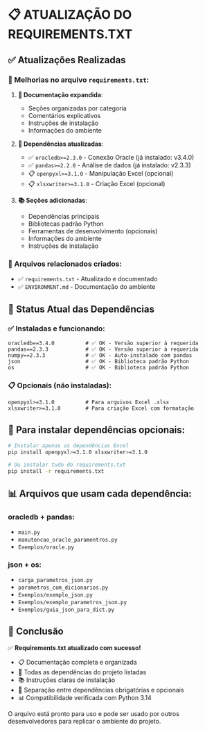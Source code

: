 # 📋 ATUALIZAÇÃO DO REQUIREMENTS.TXT

## ✅ **Atualizações Realizadas**

### **🔧 Melhorias no arquivo `requirements.txt`:**

1. **📝 Documentação expandida**:
   - Seções organizadas por categoria
   - Comentários explicativos
   - Instruções de instalação
   - Informações do ambiente

2. **🎯 Dependências atualizadas**:
   - ✅ `oracledb>=2.3.0` - Conexão Oracle (já instalado: v3.4.0)
   - ✅ `pandas>=2.2.0` - Análise de dados (já instalado: v2.3.3)
   - 📋 `openpyxl>=3.1.0` - Manipulação Excel (opcional)
   - 📋 `xlsxwriter>=3.1.0` - Criação Excel (opcional)

3. **📚 Seções adicionadas**:
   - Dependências principais
   - Bibliotecas padrão Python
   - Ferramentas de desenvolvimento (opcionais)
   - Informações do ambiente
   - Instruções de instalação

### **📁 Arquivos relacionados criados:**
- ✅ `requirements.txt` - Atualizado e documentado
- ✅ `ENVIRONMENT.md` - Documentação do ambiente

## 🎯 **Status Atual das Dependências**

### **✅ Instaladas e funcionando:**
```
oracledb==3.4.0          # ✅ OK - Versão superior à requerida
pandas==2.3.3            # ✅ OK - Versão superior à requerida  
numpy==2.3.3             # ✅ OK - Auto-instalado com pandas
json                     # ✅ OK - Biblioteca padrão Python
os                       # ✅ OK - Biblioteca padrão Python
```

### **📋 Opcionais (não instaladas):**
```
openpyxl>=3.1.0          # Para arquivos Excel .xlsx
xlsxwriter>=3.1.0        # Para criação Excel com formatação
```

## 🚀 **Para instalar dependências opcionais:**

```bash
# Instalar apenas as dependências Excel
pip install openpyxl>=3.1.0 xlsxwriter>=3.1.0

# Ou instalar tudo do requirements.txt
pip install -r requirements.txt
```

## 📊 **Arquivos que usam cada dependência:**

### **oracledb + pandas:**
- `main.py`
- `manutencao_oracle_paramentros.py`
- `Exemplos/oracle.py`

### **json + os:**
- `carga_parametros_json.py`
- `parametros_com_dicionarios.py`
- `Exemplos/exemplo_json.py`
- `Exemplos/exemplo_parametros_json.py`
- `Exemplos/guia_json_para_dict.py`

## 🎯 **Conclusão**

✅ **Requirements.txt atualizado com sucesso!**

- 📋 Documentação completa e organizada
- 🔧 Todas as dependências do projeto listadas
- 📚 Instruções claras de instalação
- 🎯 Separação entre dependências obrigatórias e opcionais
- 📊 Compatibilidade verificada com Python 3.14

O arquivo está pronto para uso e pode ser usado por outros desenvolvedores para replicar o ambiente do projeto.